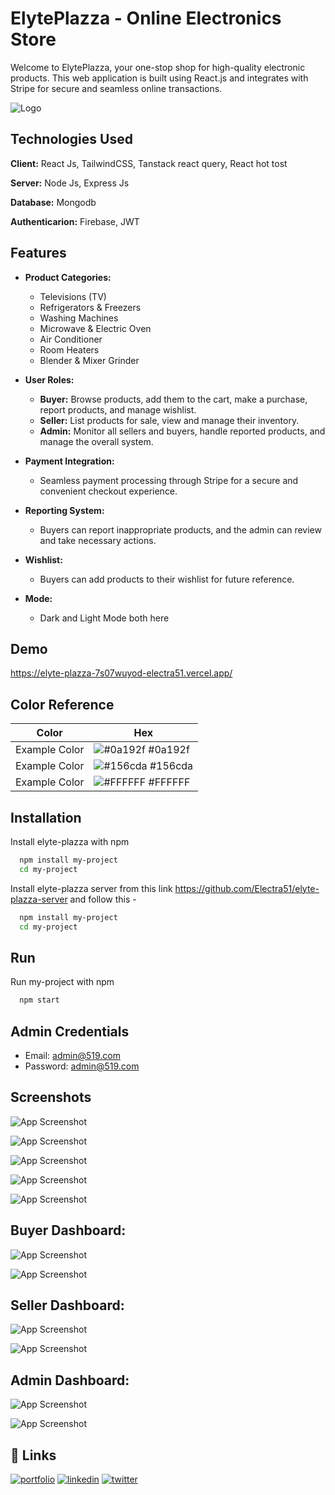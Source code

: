 
# ElytePlazza - Online Electronics Store
Welcome to ElytePlazza, your one-stop shop for high-quality electronic products. This web application is built using React.js and integrates with Stripe for secure and seamless online transactions.


![Logo](https://i.ibb.co/yQG5ygP/Screenshot-from-2023-12-29-17-35-30.png)


## Technologies Used

**Client:** React Js, TailwindCSS, Tanstack react query, React hot tost

**Server:** Node Js, Express Js

**Database:** Mongodb

**Authenticarion:** Firebase, JWT
## Features

- **Product Categories:**
  - Televisions (TV)
  - Refrigerators & Freezers
  - Washing Machines
  - Microwave & Electric Oven
  - Air Conditioner
  - Room Heaters
  - Blender & Mixer Grinder

- **User Roles:**
  - **Buyer:** Browse products, add them to the cart, make a purchase, report products, and manage wishlist.
  - **Seller:** List products for sale, view and manage their inventory.
  - **Admin:** Monitor all sellers and buyers, handle reported products, and manage the overall system.

- **Payment Integration:**
  - Seamless payment processing through Stripe for a secure and convenient checkout experience.

- **Reporting System:**
  - Buyers can report inappropriate products, and the admin can review and take necessary actions.

- **Wishlist:**
  - Buyers can add products to their wishlist for future reference.

- **Mode:**
  - Dark and Light Mode both here

## Demo

https://elyte-plazza-7s07wuyod-electra51.vercel.app/

## Color Reference

| Color             | Hex                                                                |
| ----------------- | ------------------------------------------------------------------ |
| Example Color | ![#0a192f](https://via.placeholder.com/10/0a192f?text=+) #0a192f |
| Example Color | ![#156cda](https://via.placeholder.com/10/156cda?text=+) #156cda |
| Example Color | ![#FFFFFF](https://via.placeholder.com/10/#FFFFFF?text=+) #FFFFFF |


## Installation

Install elyte-plazza with npm

```bash
  npm install my-project
  cd my-project
```

Install elyte-plazza server from this link
https://github.com/Electra51/elyte-plazza-server 
and follow this -

```bash
  npm install my-project
  cd my-project
```

## Run
 Run my-project with npm

```bash
  npm start
```

## Admin Credentials

- Email:  admin@519.com
- Password: admin@519.com
## Screenshots

![App Screenshot](https://i.ibb.co/cDR5mDx/Screenshot-from-2023-12-29-17-51-20.png)

![App Screenshot](https://i.ibb.co/TcFXxKx/Screenshot-from-2023-12-29-18-26-13.png)

![App Screenshot](https://i.ibb.co/SKyW9ZX/Screenshot-from-2023-12-29-17-55-18.png)

![App Screenshot](https://i.ibb.co/NtKCvJw/Screenshot-from-2023-12-29-17-59-51.png)

![App Screenshot](https://i.ibb.co/gTrmLzx/Screenshot-from-2023-12-29-18-40-05.png)

## Buyer Dashboard:
![App Screenshot](https://i.ibb.co/mSTVFFr/Screenshot-from-2023-12-29-18-02-18.png)

![App Screenshot](https://i.ibb.co/YRGjKTJ/Screenshot-from-2023-12-29-18-01-43.png)

## Seller Dashboard:
![App Screenshot](https://i.ibb.co/XyFzTFM/Screenshot-from-2023-12-29-18-39-22.png)

![App Screenshot](https://i.ibb.co/k9xwrYc/Screenshot-from-2023-12-29-18-31-52.png)

## Admin Dashboard:
![App Screenshot](https://i.ibb.co/CvXRHkx/Screenshot-from-2023-12-29-18-14-12.png)

![App Screenshot](https://i.ibb.co/RNvHSPX/Screenshot-from-2023-12-29-18-14-26.png)
## 🔗 Links
[![portfolio](https://img.shields.io/badge/my_portfolio-000?style=for-the-badge&logo=ko-fi&logoColor=white)](https://nextjs-my-portfolio-electra51.vercel.app/)
[![linkedin](https://img.shields.io/badge/linkedin-0A66C2?style=for-the-badge&logo=linkedin&logoColor=white)](https://www.linkedin.com/in/safayet-nur/)
[![twitter](https://img.shields.io/badge/twitter-1DA1F2?style=for-the-badge&logo=twitter&logoColor=white)](https://twitter.com/nur_safaye51)

